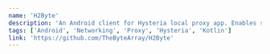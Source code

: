 ```yaml
---
name: 'H2Byte'
description: 'An Android client for Hysteria local proxy app. Enables secure and fast network connections using the Hysteria protocol with a user-friendly Android interface.'
tags: ['Android', 'Networking', 'Proxy', 'Hysteria', 'Kotlin']
link: 'https://github.com/TheByteArray/H2Byte'
---
```

